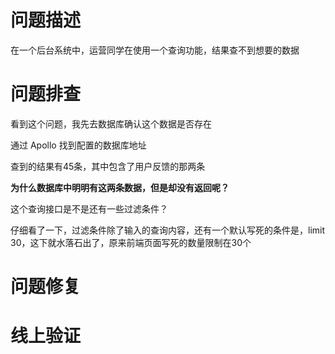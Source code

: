 # 问题描述

在一个后台系统中，运营同学在使用一个查询功能，结果查不到想要的数据

 

# 问题排查

看到这个问题，我先去数据库确认这个数据是否存在

通过 Apollo 找到配置的数据库地址



查到的结果有45条，其中包含了用户反馈的那两条



**为什么数据库中明明有这两条数据，但是却没有返回呢？**



这个查询接口是不是还有一些过滤条件？



仔细看了一下，过滤条件除了输入的查询内容，还有一个默认写死的条件是，limit 30，这下就水落石出了，原来前端页面写死的数量限制在30个

 

# 问题修复





 

# 线上验证

